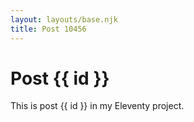 ```yaml
---
layout: layouts/base.njk
title: Post 10456
---
```


# Post {{ id }}

This is post {{ id }} in my Eleventy project.
